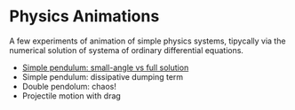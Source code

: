# Physics Animations

A few experiments of animation of simple physics systems, tipycally via the numerical solution of systema of ordinary differential equations.

* [Simple pendulum: small-angle vs full solution](Simple%20Pendolum.ipynb)
* Simple pendulum: dissipative dumping term
* Double pendolum: chaos!
* Projectile motion with drag
